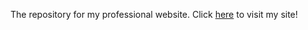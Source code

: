 The repository for my professional website. Click [here](https://byoung585.github.io/) to visit my site!